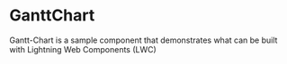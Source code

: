 # GanttChart
Gantt-Chart is a sample component that demonstrates what can be built with Lightning Web Components (LWC)
